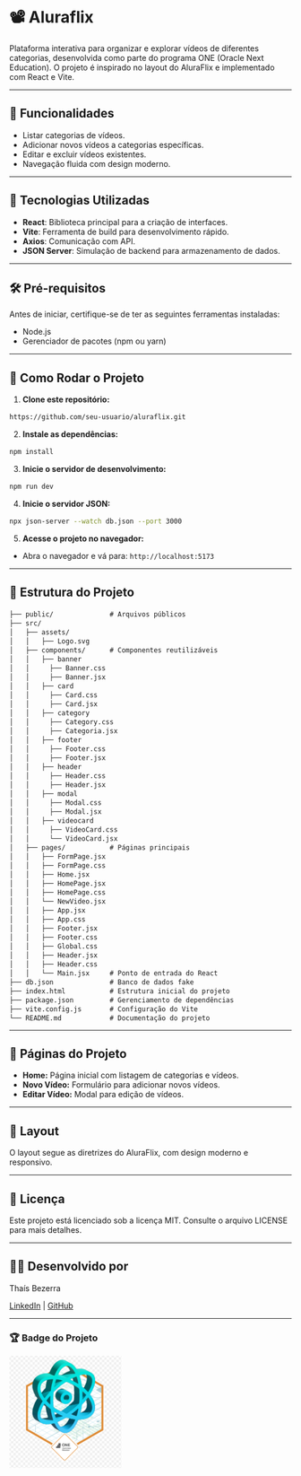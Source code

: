 # 📽️ Aluraflix

Plataforma interativa para organizar e explorar vídeos de diferentes categorias, desenvolvida como parte do programa ONE (Oracle Next Education). O projeto é inspirado no layout do AluraFlix e implementado com React e Vite.

---

## 🌟 Funcionalidades

- Listar categorias de vídeos.
- Adicionar novos vídeos a categorias específicas.
- Editar e excluir vídeos existentes.
- Navegação fluida com design moderno.

---

## 🚀 Tecnologias Utilizadas

- **React**: Biblioteca principal para a criação de interfaces.
- **Vite**: Ferramenta de build para desenvolvimento rápido.
- **Axios**: Comunicação com API.
- **JSON Server**: Simulação de backend para armazenamento de dados.

---

## 🛠️ Pré-requisitos

Antes de iniciar, certifique-se de ter as seguintes ferramentas instaladas:

- Node.js
- Gerenciador de pacotes (npm ou yarn)

---

## 🚀 Como Rodar o Projeto

1. **Clone este repositório:**

```bash
https://github.com/seu-usuario/aluraflix.git
```

2. **Instale as dependências:**

```bash
npm install
```

3. **Inicie o servidor de desenvolvimento:**

```bash
npm run dev
```

4. **Inicie o servidor JSON:**

```bash
npx json-server --watch db.json --port 3000
```

5. **Acesse o projeto no navegador:**

- Abra o navegador e vá para: `http://localhost:5173`

---

## 📂 Estrutura do Projeto

```
├── public/              # Arquivos públicos
├── src/
│   ├── assets/
│   │   ├── Logo.svg
│   ├── components/      # Componentes reutilizáveis
│   │   ├── banner
│   │     ├── Banner.css
│   │     ├── Banner.jsx
│   │   ├── card
│   │     ├── Card.css
│   │     ├── Card.jsx
│   │   ├── category
│   │     ├── Category.css
│   │     ├── Categoria.jsx
│   │   ├── footer
│   │     ├── Footer.css
│   │     ├── Footer.jsx
│   │   ├── header
│   │     ├── Header.css
│   │     ├── Header.jsx
│   │   ├── modal
│   │     ├── Modal.css
│   │     ├── Modal.jsx
│   │   ├── videocard
│   │     ├── VideoCard.css
│   │     └── VideoCard.jsx
│   ├── pages/           # Páginas principais
│   │   ├── FormPage.jsx
│   │   ├── FormPage.css
│   │   ├── Home.jsx
│   │   ├── HomePage.jsx
│   │   ├── HomePage.css
│   │   └── NewVideo.jsx
│   │   ├── App.jsx
│   │   ├── App.css
│   │   ├── Footer.jsx
│   │   ├── Footer.css
│   │   ├── Global.css
│   │   ├── Header.jsx
│   │   ├── Header.css
│   │   └── Main.jsx     # Ponto de entrada do React
├── db.json              # Banco de dados fake
├── index.html           # Estrutura inicial do projeto
├── package.json         # Gerenciamento de dependências
├── vite.config.js       # Configuração do Vite
└── README.md            # Documentação do projeto
```

---

## 📌 Páginas do Projeto

- **Home:** Página inicial com listagem de categorias e vídeos.
- **Novo Vídeo:** Formulário para adicionar novos vídeos.
- **Editar Vídeo:** Modal para edição de vídeos.

---

## 🎨 Layout

O layout segue as diretrizes do AluraFlix, com design moderno e responsivo.

---

## 📝 Licença

Este projeto está licenciado sob a licença MIT. Consulte o arquivo LICENSE para mais detalhes.

---

## 👩‍💻 Desenvolvido por

Thaís Bezerra

[LinkedIn](https://www.linkedin.com/in/thaisbezerra/) | [GitHub](https://github.com/sweetcarolaine)

---

### 🏆 Badge do Projeto

<img src="badge.webp" alt="Badge Alura" width="200" />
